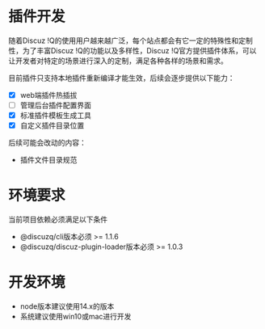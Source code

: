 # 插件开发

随着Discuz !Q的使用用户越来越广泛，每个站点都会有它一定的特殊性和定制性，为了丰富Discuz !Q的功能以及多样性，Discuz !Q官方提供插件体系，可以让开发者对特定的场景进行深入的定制，满足各种各样的场景和需求。

目前插件只支持本地插件重新编译才能生效，后续会逐步提供以下能力：

  - [x] web端插件热插拔
  - [ ] 管理后台插件配置界面
  - [x] 标准插件模板生成工具
  - [x] 自定义插件目录位置

后续可能会改动的内容：

 - 插件文件目录规范

# 环境要求

当前项目依赖必须满足以下条件

 - @discuzq/cli版本必须 >= 1.1.6
 - @discuzq/discuz-plugin-loader版本必须 >= 1.0.3

# 开发环境

 - node版本建议使用14.x的版本
 - 系统建议使用win10或mac进行开发